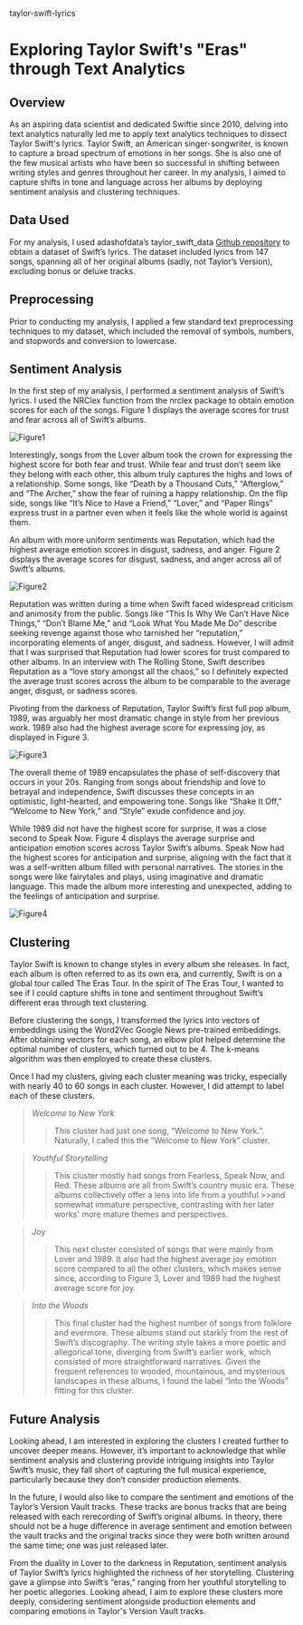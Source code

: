 taylor-swift-lyrics
# Exploring Taylor Swift's "Eras" through Text Analytics
## Overview
As an aspiring data scientist and dedicated Swiftie since 2010, delving into text analytics naturally led me to apply text analytics techniques to dissect Taylor Swift's lyrics. Taylor Swift, an American singer-songwriter, is known to capture a broad spectrum of emotions in her songs. She is also one of the few musical artists who have been so successful in shifting between writing styles and genres throughout her career. In my analysis, I aimed to capture shifts in tone and language across her albums by deploying sentiment analysis and clustering techniques.

## Data Used
For my analysis, I used adashofdata’s taylor_swift_data [Github repository](https://github.com/adashofdata/taylor_swift_data) to obtain a dataset of Swift’s lyrics. The dataset included lyrics from 147 songs, spanning all of her original albums (sadly, not Taylor’s Version), excluding bonus or deluxe tracks.

## Preprocessing
Prior to conducting my analysis, I applied a few standard text preprocessing techniques to my dataset, which included the removal of symbols, numbers, and stopwords and conversion to lowercase.

## Sentiment Analysis
In the first step of my analysis, I performed a sentiment analysis of Swift’s lyrics. I used the NRClex function from the nrclex package to obtain emotion scores for each of the songs. Figure 1 displays the average scores for trust and fear across all of Swift’s albums.

![Figure1](https://github.com/zakiamish/taylor-swift-lyrics/blob/main/trustfear.png)

Interestingly, songs from the Lover album took the crown for expressing the highest score for both fear and trust. While fear and trust don’t seem like they belong with each other, this album truly captures the highs and lows of a relationship. Some songs, like “Death by a Thousand Cuts,” “Afterglow,” and “The Archer,” show the fear of ruining a happy relationship. On the flip side, songs like “It’s Nice to Have a Friend,” “Lover,” and “Paper Rings” express trust in a partner even when it feels like the whole world is against them.

An album with more uniform sentiments was Reputation, which had the highest average emotion scores in disgust, sadness, and anger. Figure 2 displays the average scores for disgust, sadness, and anger across all of Swift’s albums.

![Figure2](https://github.com/zakiamish/taylor-swift-lyrics/blob/main/sadangerdis.png)

Reputation was written during a time when Swift faced widespread criticism and animosity from the public. Songs like “This Is Why We Can’t Have Nice Things,” “Don’t Blame Me,” and “Look What You Made Me Do” describe seeking revenge against those who tarnished her “reputation,” incorporating elements of anger, disgust, and sadness. However, I will admit that I was surprised that Reputation had lower scores for trust compared to other albums. In an interview with The Rolling Stone, Swift describes Reputation as a “love story amongst all the chaos,” so I definitely expected the average trust scores across the album to be comparable to the average anger, disgust, or sadness scores.   

Pivoting from the darkness of Reputation, Taylor Swift’s first full pop album, 1989, was arguably her most dramatic change in style from her previous work. 1989 also had the highest average score for expressing joy, as displayed in Figure 3.

![Figure3](https://github.com/zakiamish/taylor-swift-lyrics/blob/main/joy.png)

The overall theme of 1989 encapsulates the phase of self-discovery that occurs in your 20s. Ranging from songs about friendship and love to betrayal and independence, Swift discusses these concepts in an optimistic, light-hearted, and empowering tone. Songs like “Shake It Off,” “Welcome to New York,” and “Style” exude confidence and joy.

While 1989 did not have the highest score for surprise, it was a close second to Speak Now. Figure 4 displays the average surprise and anticipation emotion scores across Taylor Swift’s albums. Speak Now had the highest scores for anticipation and surprise, aligning with the fact that it was a self-written album filled with personal narratives. The stories in the songs were like fairytales and plays, using imaginative and dramatic language. This made the album more interesting and unexpected, adding to the feelings of anticipation and surprise.

![Figure4](https://github.com/zakiamish/taylor-swift-lyrics/blob/main/surpant.png)

## Clustering
Taylor Swift is known to change styles in every album she releases. In fact, each album is often referred to as its own era, and currently, Swift is on a global tour called The Eras Tour. In the spirit of The Eras Tour, I wanted to see if I could capture shifts in tone and sentiment throughout Swift’s different eras through text clustering. 

Before clustering the songs, I transformed the lyrics into vectors of embeddings using the Word2Vec Google News pre-trained embeddings. After obtaining vectors for each song, an elbow plot helped determine the optimal number of clusters, which turned out to be 4. The k-means algorithm was then employed to create these clusters.

Once I had my clusters, giving each cluster meaning was tricky, especially with nearly 40 to 60 songs in each cluster. However, I did attempt to label each of these clusters.

> *Welcome to New York*
>> This cluster had just one song, “Welcome to New York.”. Naturally, I called this the “Welcome to New York” cluster.

> *Youthful Storytelling*
>> This cluster mostly had songs from Fearless, Speak Now, and Red. These albums are all from Swift’s country music era. These albums collectively offer a lens into life from a
>> youthful >>and somewhat immature perspective, contrasting with her later works' more mature themes and perspectives. 

> *Joy*
>> This next cluster consisted of songs that were mainly from Lover and 1989. It also had the highest average joy emotion score compared to all the other clusters, which makes sense
>> since, according to Figure 3,  Lover and 1989 had the highest average score for joy.

> *Into the Woods*
>> This final cluster had the highest number of songs from folklore and evermore. These albums stand out starkly from the rest of Swift’s discography. The writing style takes a more
>> poetic and allegorical tone, diverging from Swift’s earlier work, which consisted of more straightforward narratives. Given the frequent references to wooded, mountainous, and
>> mysterious landscapes in these albums, I found the label “Into the Woods” fitting for this cluster.

## Future Analysis
Looking ahead, I am interested in exploring the clusters I created further to uncover deeper means. However, it’s important to acknowledge that while sentiment analysis and clustering provide intriguing insights into Taylor Swift’s music, they fall short of capturing the full musical experience, particularly because they don’t consider production elements. 

In the future, I would also like to compare the sentiment and emotions of the Taylor’s Version Vault tracks. These tracks are bonus tracks that are being released with each rerecording of Swift’s original albums. In theory, there should not be a huge difference in average sentiment and emotion between the vault tracks and the original tracks since they were both written around the same time; one was just released later.

From the duality in Lover to the darkness in Reputation, sentiment analysis of Taylor Swift’s lyrics highlighted the richness of her storytelling. Clustering gave a glimpse into Swift’s “eras,” ranging from her youthful storytelling to her poetic allegories. Looking ahead, I aim to explore these clusters more deeply, considering sentiment alongside production elements and comparing emotions in Taylor's Version Vault tracks.

